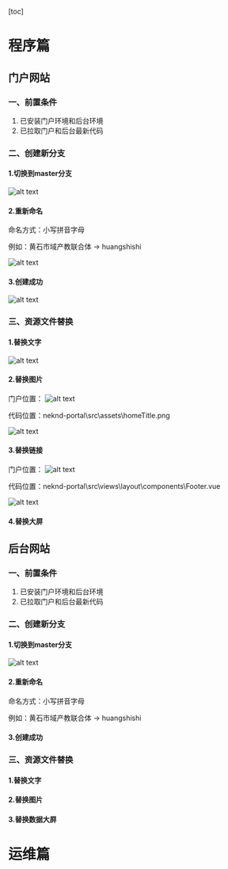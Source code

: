 [toc]

# 程序篇

## 门户网站

### 一、前置条件

1. 已安装门户环境和后台环境
2. 已拉取门户和后台最新代码

### 二、创建新分支

#### 1.切换到master分支

![alt text](image.png)

#### 2.重新命名
命名方式：小写拼音字母

例如：黄石市域产教联合体 -> huangshishi 

![alt text](image-1.png)

#### 3.创建成功

![alt text](image-2.png)

### 三、资源文件替换

#### 1.替换文字

![alt text](image-3.png)

#### 2.替换图片

门户位置：
![alt text](image-7.png)

代码位置：neknd-portal\src\assets\homeTitle.png

![alt text](image-5.png)

#### 3.替换链接

门户位置：
![alt text](image-4.png)

代码位置：neknd-portal\src\views\layout\components\Footer.vue

![alt text](image-6.png)

#### 4.替换大屏


## 后台网站

### 一、前置条件

1. 已安装门户环境和后台环境
2. 已拉取门户和后台最新代码

### 二、创建新分支

#### 1.切换到master分支

![alt text](image.png)

#### 2.重新命名
命名方式：小写拼音字母

例如：黄石市域产教联合体 -> huangshishi 


#### 3.创建成功

### 三、资源文件替换

#### 1.替换文字

#### 2.替换图片

#### 3.替换数据大屏


# 运维篇